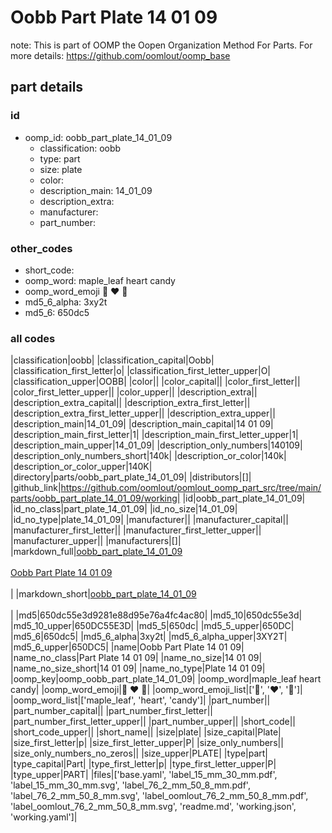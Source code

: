# Oobb Part Plate 14 01 09  

note: This is part of OOMP the Oopen Organization Method For Parts. For more details: https://github.com/oomlout/oomp_base

##  part details





### id
* oomp_id: oobb_part_plate_14_01_09
  * classification: oobb
  * type: part
  * size: plate
  * color: 
  * description_main: 14_01_09
  * description_extra: 
  * manufacturer: 
  * part_number: 

### other_codes
* short_code: 
* oomp_word: maple_leaf heart candy
* oomp_word_emoji :maple_leaf: :heart: :candy:
* md5_6_alpha: 3xy2t
* md5_6: 650dc5

### all codes 
|classification|oobb|
|classification_capital|Oobb|
|classification_first_letter|o|
|classification_first_letter_upper|O|
|classification_upper|OOBB|
|color||
|color_capital||
|color_first_letter||
|color_first_letter_upper||
|color_upper||
|description_extra||
|description_extra_capital||
|description_extra_first_letter||
|description_extra_first_letter_upper||
|description_extra_upper||
|description_main|14_01_09|
|description_main_capital|14 01 09|
|description_main_first_letter|1|
|description_main_first_letter_upper|1|
|description_main_upper|14_01_09|
|description_only_numbers|140109|
|description_only_numbers_short|140k|
|description_or_color|140k|
|description_or_color_upper|140K|
|directory|parts/oobb_part_plate_14_01_09|
|distributors|[]|
|github_link|https://github.com/oomlout/oomlout_oomp_part_src/tree/main/parts/oobb_part_plate_14_01_09/working|
|id|oobb_part_plate_14_01_09|
|id_no_class|part_plate_14_01_09|
|id_no_size|14_01_09|
|id_no_type|plate_14_01_09|
|manufacturer||
|manufacturer_capital||
|manufacturer_first_letter||
|manufacturer_first_letter_upper||
|manufacturer_upper||
|manufacturers|[]|
|markdown_full|[oobb_part_plate_14_01_09](https://github.com/oomlout/oomlout_oomp_part_src/tree/main/parts/oobb_part_plate_14_01_09/working)<br>[](https://github.com/oomlout/oomlout_oomp_part_src/tree/main/parts/oobb_part_plate_14_01_09/working)<br>[Oobb Part Plate 14 01 09](https://github.com/oomlout/oomlout_oomp_part_src/tree/main/parts/oobb_part_plate_14_01_09/working)<br><br>|
|markdown_short|[oobb_part_plate_14_01_09](https://github.com/oomlout/oomlout_oomp_part_src/tree/main/parts/oobb_part_plate_14_01_09/working)<br><br>|
|md5|650dc55e3d9281e88d95e76a4fc4ac80|
|md5_10|650dc55e3d|
|md5_10_upper|650DC55E3D|
|md5_5|650dc|
|md5_5_upper|650DC|
|md5_6|650dc5|
|md5_6_alpha|3xy2t|
|md5_6_alpha_upper|3XY2T|
|md5_6_upper|650DC5|
|name|Oobb Part Plate 14 01 09|
|name_no_class|Part Plate 14 01 09|
|name_no_size|14 01 09|
|name_no_size_short|14 01 09|
|name_no_type|Plate 14 01 09|
|oomp_key|oomp_oobb_part_plate_14_01_09|
|oomp_word|maple_leaf heart candy|
|oomp_word_emoji|:maple_leaf: :heart: :candy:|
|oomp_word_emoji_list|[':maple_leaf:', ':heart:', ':candy:']|
|oomp_word_list|['maple_leaf', 'heart', 'candy']|
|part_number||
|part_number_capital||
|part_number_first_letter||
|part_number_first_letter_upper||
|part_number_upper||
|short_code||
|short_code_upper||
|short_name||
|size|plate|
|size_capital|Plate|
|size_first_letter|p|
|size_first_letter_upper|P|
|size_only_numbers||
|size_only_numbers_no_zeros||
|size_upper|PLATE|
|type|part|
|type_capital|Part|
|type_first_letter|p|
|type_first_letter_upper|P|
|type_upper|PART|
|files|['base.yaml', 'label_15_mm_30_mm.pdf', 'label_15_mm_30_mm.svg', 'label_76_2_mm_50_8_mm.pdf', 'label_76_2_mm_50_8_mm.svg', 'label_oomlout_76_2_mm_50_8_mm.pdf', 'label_oomlout_76_2_mm_50_8_mm.svg', 'readme.md', 'working.json', 'working.yaml']|
